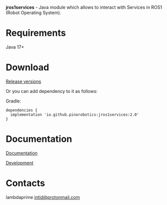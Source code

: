 **jros1services** - Java module which allows to interact with Services in ROS1 (Robot Operating System).

# Requirements

Java 17+

# Download

[Release versions](jros1services/release/CHANGELOG.md)

Or you can add dependency to it as follows:

Gradle:

```
dependencies {
  implementation 'io.github.pinorobotics:jros1services:2.0'
}
```

# Documentation

[Documentation](http://pinoweb.freetzi.com/jrosservices)

[Development](DEVELOPMENT.md)

# Contacts

lambdaprime <intid@protonmail.com>
